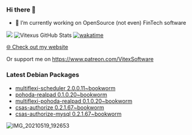 ### Hi there 👋

- 🔭 I’m currently working on OpenSource  (not even) FinTech software

![](https://komarev.com/ghpvc/?username=Vitexus)
![Vitexus GitHub Stats](https://github-readme-stats.vercel.app/api?username=Vitexus&show_icons=true)
[![wakatime](https://wakatime.com/badge/user/5abba9ca-813e-43ac-9b5f-b1cfdf3dc1c7.svg)](https://wakatime.com/@5abba9ca-813e-43ac-9b5f-b1cfdf3dc1c7)

<p><a href="https://vitexsoftware.cz">🌐 Check out my website</a></p>

Or support me on https://www.patreon.com/VitexSoftware

### Latest Debian Packages
<!-- DEBIAN-PACKAGES-LIST:START -->
- [multiflexi-scheduler 2.0.0.11~bookworm](https://repo.vitexsoftware.com/package.php?package=multiflexi-scheduler)
- [pohoda-realpad 0.1.0.20~bookworm](https://repo.vitexsoftware.com/package.php?package=pohoda-realpad)
- [multiflexi-pohoda-realpad 0.1.0.20~bookworm](https://repo.vitexsoftware.com/package.php?package=multiflexi-pohoda-realpad)
- [csas-authorize 0.2.1.67~bookworm](https://repo.vitexsoftware.com/package.php?package=csas-authorize)
- [csas-authorize-mysql 0.2.1.67~bookworm](https://repo.vitexsoftware.com/package.php?package=csas-authorize-mysql)
<!-- DEBIAN-PACKAGES-LIST:END -->

![IMG_20210519_192653](https://user-images.githubusercontent.com/2621130/120022731-1bd48900-bfed-11eb-90f9-4f88f560b8b7.jpg)

<!--
**Vitexus/Vitexus** is a ✨ _special_ ✨ repository because its `README.md` (this file) appears on your GitHub profile.

Here are some ideas to get you started:

- 🌱 I’m currently learning ...
- 👯 I’m looking to collaborate on ...
- 🤔 I’m looking for help with ...
- 💬 Ask me about ...
- 📫 How to reach me: ...
- 😄 Pronouns: ...
- ⚡ Fun fact: ...
-->


